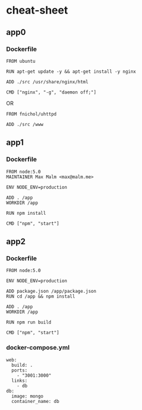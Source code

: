 # cheat-sheet

## app0

### Dockerfile

```
FROM ubuntu

RUN apt-get update -y && apt-get install -y nginx

ADD ./src /usr/share/nginx/html

CMD ["nginx", "-g", "daemon off;"]
```

OR

```
FROM fnichol/uhttpd

ADD ./src /www
```

## app1

### Dockerfile

```
FROM node:5.0
MAINTAINER Max Malm <max@malm.me>

ENV NODE_ENV=production

ADD . /app
WORKDIR /app

RUN npm install

CMD ["npm", "start"]
```

## app2

### Dockerfile

```
FROM node:5.0

ENV NODE_ENV=production

ADD package.json /app/package.json
RUN cd /app && npm install

ADD . /app
WORKDIR /app

RUN npm run build

CMD ["npm", "start"]
```

### docker-compose.yml

```
web:
  build: .
  ports:
    - "3001:3000"
  links:
    - db
db:
  image: mongo
  container_name: db
```
